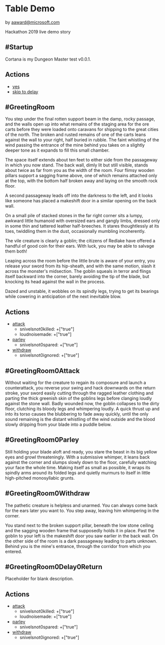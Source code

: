 # Table Demo
by aaward@microsoft.com

Hackathon 2019 live demo story

## #Startup
Cortana is my Dungeon Master test v0.0.1.

## Actions
* [yes](#GreetingRoom)
* [skip to delay](#GreetingRoom0Delay0Return)

## #GreetingRoom
You step under the final rotten support beam in the damp, rocky passage, and the walls open up into what remains of the staging area for the ore carts before they were loaded onto caravans for shipping to the great cities of the north. The broken and rusted remains of one of the carts leans against the wall to your right, half buried in rubble. The faint whistling of the wind passing the entrance of the mine behind you takes on a slightly deeper tone as it expands to fill this small chamber.

The space itself extends about ten feet to either side from the passageway in which you now stand. The back wall, dimly lit but still visible, stands about twice as far from you as the width of the room. Four flimsy wooden pillars support a sagging frame above, one of which remains attached only at the top, with the bottom half broken away and laying on the smooth rock floor.

A second passageway leads off into the darkness to the left, and it looks like someone has placed a makeshift door in a similar opening on the back wall.

On a small pile of stacked stones in the far right corner sits a lumpy, awkward little humanoid with oversized ears and gangly limbs, dressed only in some thin and tattered leather half-breeches. It stares thoughtlessly at its toes, twiddling them in the dust, occasionally mumbling incoherently.

The vile creature is clearly a goblin; the citizens of Redlake have offered a handful of good coin for their ears. With luck, you may be able to salvage them both!

Leaping across the room before the little brute is aware of your entry, you release your sword from its hip-sheath, and with the same motion, slash it across the monster's midsection. The goblin squeals in terror and flings itself backward into the corner, barely avoiding the tip of the blade, but knocking its head against the wall in the process.

Dazed and unstable, it wobbles on its spindly legs, trying to get its bearings while cowering in anticipation of the next inevitable blow.

## Actions
* [attack](#GreetingRoom0Attack)
    * snivelsnot0killed:   +["true"]
    * loudnoisemade:       +["true"]
* [parley](#GreetingRoom0Parley)
    * snivelsnot0spared:   +["true"]
* [withdraw](#GreetingRoom0Withdraw)
    * snivelsnot0ignored:  +["true"]

## #GreetingRoom0Attack

Without waiting for the creature to regain its composure and launch a counterattack, you reverse your swing and hack downwards on the return stroke, your sword easily cutting through the ragged leather clothing and parting the thick greenish skin of the goblins legs before clanging loudly against the stone wall. Badly wounded now, the goblin collapses to the dirty floor, clutching its bloody legs and whimpering loudly. A quick thrust up and into its torso causes the blubbering to fade away quickly, until the only sound remaining is the distant whistling of the wind outside and the blood slowly dripping from your blade into a puddle below.

## #GreetingRoom0Parley

Still holding your blade aloft and ready, you stare the beast in its big yellow eyes and growl threateningly. With a submissive whimper, it leans back against the corner and slumps slowly down to the floor, carefully watching your face the whole time. Making itself as small as possible, it wraps its spindly arms around its folded legs and quietly murmurs to itself in little high-pitched monosyllabic grunts.

## #GreetingRoom0Withdraw

The pathetic creature is helpless and unarmed. You can always come back for the ears later you want to. You step away, leaving him whimpering in the corner.

You stand next to the broken support pillar, beneath the low stone ceiling and the sagging wooden frame that supposedly holds it in place. Past the goblin to your left is the makeshift door you saw earlier in the back wall. On the other side of the room is a dark passageway leading to parts unknown. Behind you is the mine's entrance, through the corridor from which you entered.

## #GreetingRoom0Delay0Return
Placeholder for blank description.

## Actions
* [attack](#GreetingRoom0Attack)
    * snivelsnot0killed:   +["true"]
    * loudnoisemade:       +["true"]
* [parley](#GreetingRoom0Parley)
    * snivelsnot0spared:   +["true"]
* [withdraw](#GreetingRoom0Withdraw)
    * snivelsnot0ignored:  +["true"]
